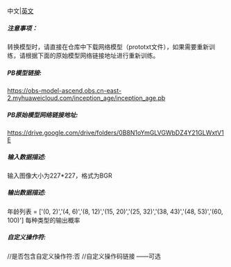 中文|[英文](README.md)
##### 注意事项：
转换模型时，请直接在仓库中下载网络模型（prototxt文件），如果需要重新训练，请根据下面的原始模型网络链接地址进行重新训练。

##### PB模型链接:
https://obs-model-ascend.obs.cn-east-2.myhuaweicloud.com/inception_age/inception_age.pb

##### PB原始模型网络链接地址:
https://drive.google.com/drive/folders/0B8N1oYmGLVGWbDZ4Y21GLWxtV1E

##### 输入数据描述:

输入图像大小为227*227，格式为BGR

##### 输出数据描述:

年龄列表 = ['(0, 2)','(4, 6)','(8, 12)','(15, 20)','(25, 32)','(38, 43)','(48, 53)','(60, 100)']
每种类型的输出概率

##### 自定义操作符:
//是否包含自定义操作符:否
//自定义操作码链接 ——可选